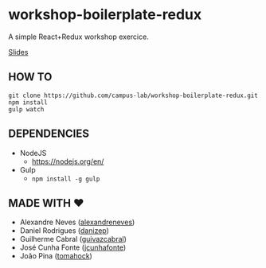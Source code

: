 # workshop-boilerplate-redux

A simple React+Redux workshop exercice.

[Slides](https://slides.com/guilhermecabral/bmw_v2/)

## HOW TO 

```
git clone https://github.com/campus-lab/workshop-boilerplate-redux.git
npm install
gulp watch
```

## DEPENDENCIES

+ NodeJS
    + https://nodejs.org/en/
+ Gulp
    + ```npm install -g gulp```

## MADE WITH ♥

+ Alexandre Neves ([alexandreneves](https://github.com/alexandreneves))
+ Daniel Rodrigues ([danizep](https://github.com/danizep))
+ Guilherme Cabral ([guivazcabral](https://github.com/guivazcabral))
+ José Cunha Fonte ([jcunhafonte](https://github.com/jcunhafonte))
+ João Pina ([tomahock](https://github.com/tomahock))
